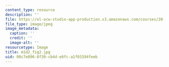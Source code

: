 ```yaml
---
content_type: resource
description: ''
file: https://ol-ocw-studio-app-production.s3.amazonaws.com/courses/20-109-laboratory-fundamentals-in-biological-engineering-spring-2010/08c7e8968f30cb4de6fca1f03194feeb_m1d2_fig2.jpg
file_type: image/jpeg
image_metadata:
  caption: ''
  credit: ''
  image-alt: ''
resourcetype: Image
title: m1d2_fig2.jpg
uid: 08c7e896-8f30-cb4d-e6fc-a1f03194feeb
---
```

